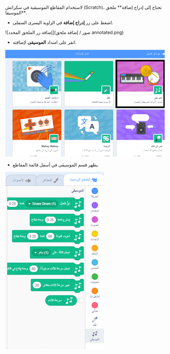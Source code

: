 لاستخدام المقاطع الموسيقية في سكراتش (Scratch)، تحتاج إلى إدراج إضافة** ملحق الموسيقا**.

+ اضغط على زر **إدراج إضافة** في الزاوية اليسرى السفلى.

![إضافة زر الملحق المحدد](صور / إضافة ملحق annotated.png)

+ انقر على امتداد **الموسيقى** لإضافته.

![ملحق الموسيقى المحدد](images/click-music-annotated.png)

+ يظهر قسم الموسيقى في أسفل قائمة المقاطع.

![مقاطع الملحقات الموسيقية](images/music-extension-blocks.png)